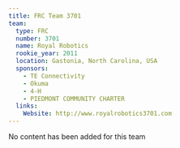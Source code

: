 ```yaml
---
title: FRC Team 3701
team:
  type: FRC
  number: 3701
  name: Royal Robotics
  rookie_year: 2011
  location: Gastonia, North Carolina, USA
  sponsors:
    - TE Connectivity
    - Okuma
    - 4-H
    - PIEDMONT COMMUNITY CHARTER
  links:
    Website: http://www.royalrobotics3701.com
---
```

No content has been added for this team